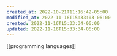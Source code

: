 ```yaml
---
created_at: 2022-10-21T11:16:42-05:00
modified_at: 2022-11-16T15:33:03-06:00
created: 2022-11-16T15:33:34-06:00
updated: 2022-11-16T15:33:34-06:00
---
```


[[programming languages]]